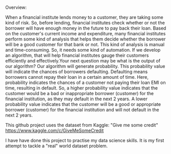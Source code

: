 

Overview: 

When a financial institute lends money to a customer, they are taking some kind of risk. So, before lending, financial institutes check whether or not the borrower will have enough money in the future to pay back their loan. Based on the customer's current income and expenditure, many financial institutes perform some kind of analysis that helps them decide whether the borrower will be a good customer for that bank or not. This kind of analysis is manual and time-consuming. So, it needs some kind of automation. If we develop an algorithm, that will help financial institutes gauge their customers efficiently and effectively.Your next question may be what is the output of our algorithm? Our algorithm will generate probability. This probability value will indicate the chances of borrowers defaulting. Defaulting means borrowers cannot repay their loan in a certain amount of time. Here, probability indicates the chances of a customer not paying their loan EMI on time, resulting in default. So, a higher probability value indicates that the customer would be a bad or inappropriate borrower (customer) for the financial institution, as they may default in the next 2 years. A lower probability value indicates that the customer will be a good or appropriate borrower (customer) for the financial institution and will not default in the next 2 years.


This github project uses the dataset from Kaggle: "Give me some credit" https://www.kaggle.com/c/GiveMeSomeCredit 

I have have done this project to practise my data science skills. It is my first attempt to tackle a "real" world dataset problem. 

